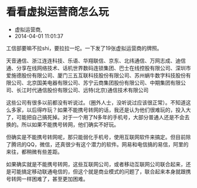 # 看看虚拟运营商怎么玩
- 虚拟运营商,
- 2014-04-01 11:01:37


<p>工信部要嘛不拉shi，要拉拉一坨。一下发了19张虚拟运营商的牌照。</p>
<p>天音通信、浙江连连科技、乐语、华翔联信、京东、北纬通信、万网志成、迪信通、分享在线网络技术、话机世界数码连锁集团、巴士在线控股有限公司、深圳市爱施德股份有限公司、厦门三五互联科技股份有限公司、苏州蜗牛数字科技股份有限公司、北京国美电器有限公司、苏宁云商集团股份有限公司、中期集团有限公司、长江时代通信股份有限公司、远特(北京)通信技术有限公司</p><p>这些公司有很多以前都没有听说过。（圈外人士，没听说过应该很正常）。不知道这么多家，以后得咋玩？如果不能携号转网的话，我还是认为他们很难玩的，投入大了，可能把自己搞死掉。对于一个用了N多年的手机号，大部分普通人还是不会去换的。所以如果不能携号转网，他们确实不好玩。</p><p>但确实是不能携号转网呢，那只能弱化手机号，使用互联网软件来搞定。但目前除了腾讯的QQ，微信，还真很少有这个潜力的软件。网易和电信搞的易信，阿里的来往，都稍微有些差距。</p><p>如果确实就是不能携号转网，这些互联网公司，或者移动互联网公司联合起来，还是可能搞定移动联通电信的，但这个就是商业模式的问题了，联合起来本身就跟携号转网一样困难了，甚至更加困难。</p>
